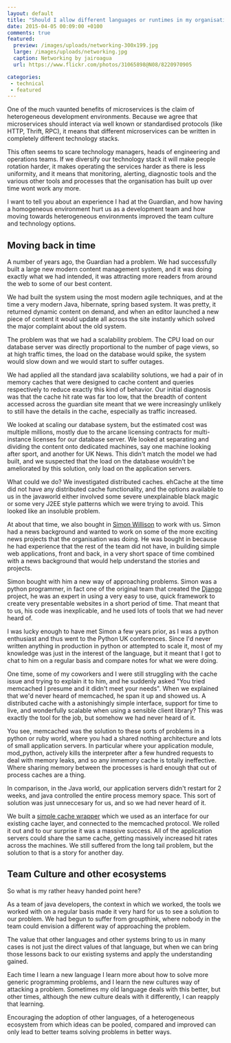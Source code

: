 ```yaml
---
layout: default
title: "Should I allow different languages or runtimes in my organisation?"
date: 2015-04-05 00:09:00 +0100
comments: true
featured:
  preview: /images/uploads/networking-300x199.jpg
  large: /images/uploads/networking.jpg
  caption: Networking by jairoagua
  url: https://www.flickr.com/photos/31065898@N08/8220970905

categories:
 - technical
 - featured
---
```


One of the much vaunted benefits of microservices is the claim of heterogeneous development environments.  Because we agree that microservices should interact via well known or standardised protocols (like HTTP, Thrift, RPC), it means that different microservices can be written in completely different technology stacks.

This often seems to scare technology managers, heads of engineering and operations teams.  If we diversify our technology stack it will make people rotation harder, it makes operating the services harder as there is less uniformity, and it means that monitoring, alerting, diagnostic tools and the various other tools and processes that the organisation has built up over time wont work any more.

I want to tell you about an experience I had at the Guardian, and how having a homogeneous environment hurt us as a development team and how moving towards heterogeneous environments improved the team culture and technology options.
<!-- more -->

##  Moving back in time
A number of years ago, the Guardian had a problem.  We had successfully built a large new modern content management system, and it was doing exactly what we had intended, it was attracting more readers from around the web to some of our best content.

We had built the system using the most modern agile techniques, and at the time a very modern Java, hibernate, spring based system.  It was pretty, it returned dynamic content on demand, and when an editor launched a new piece of content it would update all across the site instantly which solved the major complaint about the old system.

The problem was that we had a scalability problem.  The CPU load on our database server was directly proportional to the number of page views, so at high traffic times, the load on the database would spike, the system would slow down and we would start to suffer outages.

We had applied all the standard java scalability solutions, we had a pair of in memory caches that were designed to cache content and queries respectively to reduce exactly this kind of behavior.  Our initial diagnosis was that the cache hit rate was far too low, that the breadth of content accessed across the guardian site meant that we were increasingly unlikely to still have the details in the cache, especially as traffic increased.

We looked at scaling our database system, but the estimated cost was multiple millions, mostly due to the arcane licensing contracts for multi-instance licenses for our database server.  We looked at separating and dividing the content onto dedicated machines, say one machine looking after sport, and another for UK News.  This didn't match the model we had built, and we suspected that the load on the database wouldn't be ameliorated by this solution, only load on the application servers.

What could we do?  We investigated distributed caches.  ehCache at the time did not have any distributed cache functionality, and the options available to us in the javaworld either involved some severe unexplainable black magic or some very J2EE style patterns which we were trying to avoid.  This looked like an insoluble problem.

At about that time, we also bought in [Simon Willison](https://twitter.com/simonw) to work with us.  Simon had a news background and wanted to work on some of the more exciting news projects that the organisation was doing.  He was bought in because he had experience that the rest of the team did not have, in building simple web applications, front and back, in a very short space of time combined with a news background that would help understand the stories and projects.

Simon bought with him a new way of approaching problems.  Simon was a python programmer, in fact one of the original team that created the [Django](http://www.djangoproject.com) project, he was an expert in using a very easy to use, quick framework to create very presentable websites in a short period of time.  That meant that to us, his code was inexplicable, and he used lots of tools that we had never heard of.

I was lucky enough to have met Simon a few years prior, as I was a python enthusiast and thus went to the Python UK conferences.  Since I'd never written anything in production in python or attempted to scale it, most of my knowledge was just in the interest of the language, but it meant that I got to chat to him on a regular basis and compare notes for what we were doing.

One time, some of my coworkers and I were still struggling with the cache issue and trying to explain it to him, and he suddenly asked "You tried memcached I presume and it didn't meet your needs".  When we explained that we'd never heard of memcached, he span it up and showed us.  A distributed cache with a astonishingly simple interface, support for time to live, and wonderfully scalable when using a sensible client library?  This was exactly the tool for the job, but somehow we had never heard of it.

You see, memcached was the solution to these sorts of problems in a python or ruby world, where you had a shared nothing architecture and lots of small application servers.  In particular where your application module, mod_python, actively kills the interpreter after a few hundred requests to deal with memory leaks, and so any inmemory cache is totally ineffective.  Where sharing memory between the processes is hard enough that out of process caches are a thing.

In comparison, in the Java world, our application servers didn't restart for 2 weeks, and java controlled the entire process memory space.  This sort of solution was just unneccesary for us, and so we had never heard of it.

We built a [simple cache wrapper](https://github.com/guardian/simplecache) which we used as an interface for our existing cache layer, and connected to the memcached protocol.  We rolled it out and to our surprise it was a massive success.  All of the application servers could share the same cache, getting massively increased hit rates across the machines.  We still suffered from the long tail problem, but the solution to that is a story for another day.

##  Team Culture and other ecosystems

So what is my rather heavy handed point here?

As a team of java developers, the context in which we worked, the tools we worked with on a regular basis made it very hard for us to see a solution to our problem.  We had begun to suffer from groupthink, where nobody in the team could envision a different way of approaching the problem.

The value that other languages and other systems bring to us in many cases is not just the direct values of that language, but when we can bring those lessons back to our existing systems and apply the understanding gained.

Each time I learn a new language I learn more about how to solve more generic programming problems, and I learn the new cultures way of attacking a problem.  Sometimes my old language deals with this better, but other times, although the new culture deals with it differently, I can reapply that learning.

Encouraging the adoption of other languages, of a heterogeneous ecosystem from which ideas can be pooled, compared and improved can only lead to better teams solving problems in better ways.
